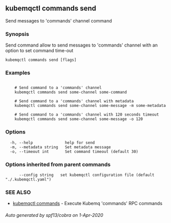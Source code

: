 ## kubemqctl commands send

Send messages to 'commands' channel command

### Synopsis

Send command allow to send messages to 'commands' channel with an option to set command time-out

```
kubemqctl commands send [flags]
```

### Examples

```

	# Send command to a 'commands' channel
	kubemqctl commands send some-channel some-command
	
	# Send command to a 'commands' channel with metadata
	kubemqctl commands send some-channel some-message -m some-metadata
	
	# Send command to a 'commands' channel with 120 seconds timeout
	kubemqctl commands send some-channel some-message -o 120

```

### Options

```
  -h, --help              help for send
  -m, --metadata string   Set metadata message
  -o, --timeout int       Set command timeout (default 30)
```

### Options inherited from parent commands

```
      --config string   set kubemqctl configuration file (default "./.kubemqctl.yaml")
```

### SEE ALSO

* [kubemqctl commands](kubemqctl_commands.md)	 - Execute Kubemq 'commands' RPC commands

###### Auto generated by spf13/cobra on 1-Apr-2020
